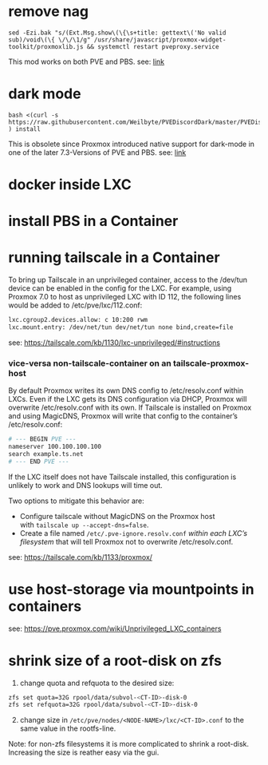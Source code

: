 # remove nag
```shell
sed -Ezi.bak "s/(Ext.Msg.show\(\{\s+title: gettext\('No valid sub)/void\(\{ \/\/\1/g" /usr/share/javascript/proxmox-widget-toolkit/proxmoxlib.js && systemctl restart pveproxy.service
```

This mod works on both PVE and PBS.
see: [link](https://i12bretro.github.io/tutorials/0446.html)

# dark mode
```shell
bash <(curl -s https://raw.githubusercontent.com/Weilbyte/PVEDiscordDark/master/PVEDiscordDark.sh ) install
```

This is obsolete since Proxmox introduced native support for dark-mode in one of the later 7.3-Versions of PVE and PBS.
see: [link](https://github.com/Weilbyte/PVEDiscordDark)

# docker inside LXC

# install PBS in a Container

# running tailscale in a Container

To bring up Tailscale in an unprivileged container, access to the /dev/tun device can be enabled in the config for the LXC.  For example, using Proxmox 7.0 to host as unprivileged LXC with ID 112, the following lines would be added to /etc/pve/lxc/112.conf:

```sh
lxc.cgroup2.devices.allow: c 10:200 rwm
lxc.mount.entry: /dev/net/tun dev/net/tun none bind,create=file
```

see: https://tailscale.com/kb/1130/lxc-unprivileged/#instructions

### vice-versa non-tailscale-container on an tailscale-proxmox-host

By default Proxmox writes its own DNS config to /etc/resolv.conf within LXCs. Even if the LXC gets its DNS configuration via DHCP, Proxmox will overwrite /etc/resolv.conf with its own. If Tailscale is installed on Proxmox and using MagicDNS, Proxmox will write that config to the container’s /etc/resolv.conf:

```sh
# --- BEGIN PVE ---
nameserver 100.100.100.100
search example.ts.net
# --- END PVE ---
```

If the LXC itself does not have Tailscale installed, this configuration is unlikely to work and DNS lookups will time out.

Two options to mitigate this behavior are:

- Configure tailscale without MagicDNS on the Proxmox host with `tailscale up --accept-dns=false`.
- Create a file named `/etc/.pve-ignore.resolv.conf` _within each LXC’s filesystem_ that will tell Proxmox not to overwrite /etc/resolv.conf.

see: https://tailscale.com/kb/1133/proxmox/

# use host-storage via mountpoints in containers

see: https://pve.proxmox.com/wiki/Unprivileged_LXC_containers

# shrink size of a root-disk on zfs

1. change quota and refquota to the desired size:
```sh
zfs set quota=32G rpool/data/subvol-<CT-ID>-disk-0
zfs set refquota=32G rpool/data/subvol-<CT-ID>-disk-0
```
2. change size in `/etc/pve/nodes/<NODE-NAME>/lxc/<CT-ID>.conf` to the same value in the rootfs-line. 

Note: for non-zfs filesystems it is more complicated to shrink a root-disk. Increasing the size is reather easy via the gui. 